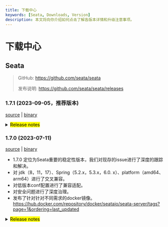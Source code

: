 ```yaml
---
title: 下载中心
keywords: [Seata, Downloads, Version]
description: 本文将向你介绍如何点击了解各版本详情和升级注意事项。
---
```



# 下载中心

## Seata

> GitHub: https://github.com/seata/seata 
> 
> 发布说明: https://github.com/seata/seata/releases

### 1.7.1 (2023-09-05，推荐版本)

[source](https://github.com/seata/seata/archive/v1.7.1.zip) |
[binary](https://github.com/seata/seata/releases/download/v1.7.1/seata-server-1.7.1.zip)


<details>
  <summary><mark>Release notes</mark></summary>


### Seata 1.7.1

Seata 1.7.1 发布

Seata 是一款开源的分布式事务解决方案，提供高性能和简单易用的分布式事务服务。

此版本更新如下：

### feature:
- [[#5803](https://github.com/seata/seata/pull/5803)] docker镜像支持注入JVM参数到容器

### bugfix:
- [[#5749](https://github.com/seata/seata/pull/5749)] 修复在某些情况下，业务sql中主键字段名大小写与表元数据中的不一致，导致回滚失败
- [[#5762](https://github.com/seata/seata/pull/5762)] 修复TableMetaCache的一些字段类型，避免溢出
- [[#5769](https://github.com/seata/seata/pull/5769)] 修复不满足 sofa-rpc 中 setAttachment 方法的参数前缀要求问题
- [[#5814](https://github.com/seata/seata/pull/5814)] 修复druid依赖冲突导致的XA事务开始异常与回滚失败
- [[#5771](https://github.com/seata/seata/pull/5771)] 修复insert executor对关键字未转义的问题
- [[#5819](https://github.com/seata/seata/pull/5814)] 修复oracle alias 解析异常

### optimize:
- [[#5804](https://github.com/seata/seata/pull/5804)] 优化docker镜像的默认时区
- [[#5815](https://github.com/seata/seata/pull/5815)] 支持 Nacos applicationName 属性
- [[#5820](https://github.com/seata/seata/pull/5820)] 统一日志输出目录
- [[#5822](https://github.com/seata/seata/pull/5822)] 升级过时的github actions

### security:
- [[#5728](https://github.com/seata/seata/pull/5728)] 修复Java依赖漏洞
- [[#5766](https://github.com/seata/seata/pull/5766)] 修复序列化漏洞

非常感谢以下 contributors 的代码贡献。若有无意遗漏，请报告。

<!-- 请确保您的 GitHub ID 在以下列表中 -->
- [slievrly](https://github.com/slievrly)
- [capthua](https://github.com/capthua)
- [robynron](https://github.com/robynron)
- [dmego](https://github.com/dmego)
- [xingfudeshi](https://github.com/xingfudeshi)
- [hadoop835](https://github.com/hadoop835)
- [funky-eyes](https://github.com/funky-eyes)
- [DroidEye2ONGU](https://github.com/DroidEye2ONGU)

同时，我们收到了社区反馈的很多有价值的issue和建议，非常感谢大家。

#### 常用链接

- **Seata:** https://github.com/seata/seata
- **Seata-Samples:** https://github.com/seata/seata-samples
- **Release:** https://github.com/seata/seata/releases
- **WebSite:** https://seata.io

</details>

### 1.7.0 (2023-07-11)

[source](https://github.com/seata/seata/archive/v1.7.0.zip) |
[binary](https://github.com/seata/seata/releases/download/v1.7.0/seata-server-1.7.0.zip)
- 1.7.0 定位为Seata重要的稳定性版本，我们对现存的issue进行了深度的跟踪和解决。
- 对 jdk（8，11，17）、Spring（5.2.x，5.3.x，6.0.
  x）、platform（amd64、arm64）进行了交叉兼容。
- 对低版本conf配置进行了兼容适配。
- 对安全问题进行了深度治理。
- 发布了针对针对不同需求的docker镜像。https://hub.docker.com/repository/docker/seataio/seata-server/tags?page=1&ordering=last_updated


<details>
  <summary><mark>Release notes</mark></summary>


### Seata 1.7.0

Seata 1.7.0 发布

Seata 是一款开源的分布式事务解决方案，提供高性能和简单易用的分布式事务服务。

此版本更新如下：

### feature:
- [[#5476](https://github.com/seata/seata/pull/5476)] seata客户端，首次支持 `native-image`
- [[#5495](https://github.com/seata/seata/pull/5495)] 控制台集成Saga状态机设计器
- [[#5668](https://github.com/seata/seata/pull/5668)] 兼容1.4.2及以下版本的file.conf/registry.conf配置

### bugfix:
- [[#5682](https://github.com/seata/seata/pull/5682)] 修复saga模式下replay context丢失startParams问题
- [[#5671](https://github.com/seata/seata/pull/5671)] 修复saga模式下serviceTask入参autoType转化失败问题
- [[#5194](https://github.com/seata/seata/pull/5194)] 修复使用Oracle作为服务端DB存储时的建表失败问题
- [[#5021](https://github.com/seata/seata/pull/5201)] 修复 JDK17 下获取 Spring 原始代理对象失败的问题
- [[#5023](https://github.com/seata/seata/pull/5203)] 修复 `seata-core` 模块传递依赖冲突
- [[#5224](https://github.com/seata/seata/pull/5224)] 修复 oracle初始化脚本索引名重复的问题
- [[#5233](https://github.com/seata/seata/pull/5233)] 修复LoadBalance相关配置不一致的问题
- [[#5266](https://github.com/seata/seata/pull/5265)] 修复控制台全局锁查询接口查到了已释放的锁
- [[#5245](https://github.com/seata/seata/pull/5245)] 修复不完整的distribution模块依赖
- [[#5239](https://github.com/seata/seata/pull/5239)] 修复当使用JDK代理时，`getConfig` 方法获取部分配置时抛出 `ClassCastException` 异常的问题
- [[#5281](https://github.com/seata/seata/pull/5281)] 修复并行rm请求处理时数组索引越界问题
- [[#5288](https://github.com/seata/seata/pull/5288)] 修复AT模式下oracle的主键列自增的问题
- [[#5287](https://github.com/seata/seata/pull/5287)] 修复AT模式下pgsql的主键列自增的问题
- [[#5299](https://github.com/seata/seata/pull/5299)] 修复TC端重试回滚或重试提交超时GlobalSession的删除问题
- [[#5307](https://github.com/seata/seata/pull/5307)] 修复生成update前后镜像sql不对关键字转义的bug
- [[#5311](https://github.com/seata/seata/pull/5311)] 移除基于文件存储恢复时的RollbackRetryTimeout事务
- [[#4734](https://github.com/seata/seata/pull/4734)] 修复AT模式下新增字段产生的字段找不到
- [[#5316](https://github.com/seata/seata/pull/5316)] 修复jdk8 中 G1 参数
- [[#5321](https://github.com/seata/seata/pull/5321)] 修复当TC端回滚返回RollbackFailed时，自定义FailureHandler的方法未执行
- [[#5332](https://github.com/seata/seata/pull/5332)] 修复单元测试中发现的bug
- [[#5145](https://github.com/seata/seata/pull/5145)] 修复saga模式全局事务状态始终为Begin的问题
- [[#5413](https://github.com/seata/seata/pull/5413)] 修复 arm64平台下的JDK和Spring兼容问题
- [[#5415](https://github.com/seata/seata/pull/5415)] 修复客户侧事务提交前超时未执行hook和failureHandler的问题
- [[#5447](https://github.com/seata/seata/pull/5447)] fix oracle xa mode cannnot be used By same database
- [[#5472](https://github.com/seata/seata/pull/5472)] 在RM中使用`@GlobalTransactional`时,如果RM执行失败会抛出`ShouldNeverHappenException`
- [[#5535](https://github.com/seata/seata/pull/5535)] 修复读取logback文件路径错误的问题
- [[#5538](https://github.com/seata/seata/pull/5538)] 修复提交事务时事务已完成不抛出异常问题
- [[#5539](https://github.com/seata/seata/pull/5539)] 修复Oracle 10g where条件包含setDate全表扫描问题
- [[#5540](https://github.com/seata/seata/pull/5540)] 修复 GlobalStatus=9 在DB存储模式无法清除的问题
- [[#5552](https://github.com/seata/seata/pull/5552)] 修复mariadb回滚失败的问题
- [[#5583](https://github.com/seata/seata/pull/5583)] 修复grpc xid 解绑问题
- [[#5602](https://github.com/seata/seata/pull/5602)] 修复participant情况下的重复日志
- [[#5645](https://github.com/seata/seata/pull/5645)] 修复 oracle 插入 undolog 失败问题
- [[#5659](https://github.com/seata/seata/pull/5659)] 修复后镜像查询时增加关键字转义符导致数据库强制开启大小写校验引起的sql异常
- [[#5663](https://github.com/seata/seata/pull/5663)] 修复connectionProxyXA连接复用时timeout为null
- [[#5675](https://github.com/seata/seata/pull/5675)] 修复 xxx.grouplist 和 grouplist.xxx 配置项兼容问题
- [[#5690](https://github.com/seata/seata/pull/5690)] 修复控制台打印 `unauthorized error` 问题
- [[#5711](https://github.com/seata/seata/pull/5711)] 修复取中划线配置项错误问题

### optimize:
- [[#5208](https://github.com/seata/seata/pull/5208)] 优化多次重复获取Throwable#getCause问题
- [[#5212](https://github.com/seata/seata/pull/5212)] 优化不合理的日志信息级别
- [[#5237](https://github.com/seata/seata/pull/5237)] 优化异常日志打印(EnhancedServiceLoader.loadFile#cahtch)
- [[#5089](https://github.com/seata/seata/pull/5089)] 优化 TCC fence log 清理定时任务的 delay 参数值检查
- [[#5243](https://github.com/seata/seata/pull/5243)] 升级 kryo 5.4.0 优化对jdk17的兼容性
- [[#5153](https://github.com/seata/seata/pull/5153)] 只允许AT去尝试跨RM获取channel
- [[#5177](https://github.com/seata/seata/pull/5177)] 如果 `server.session.enable-branch-async-remove` 为真，异步删除分支，同步解锁。
- [[#5273](https://github.com/seata/seata/pull/5273)] 优化`protobuf-maven-plugin`插件的编译配置，解决高版本的命令行过长问题
- [[#5303](https://github.com/seata/seata/pull/5303)] 移除启动脚本的-Xmn参数
- [[#5325](https://github.com/seata/seata/pull/5325)] 添加配置中心、注册中心类型以及存储模式日志信息
- [[#5315](https://github.com/seata/seata/pull/5315)] 优化SPI加载日志
- [[#5323](https://github.com/seata/seata/pull/5323)] 为全局事务超时日志添加时间信息
- [[#5414](https://github.com/seata/seata/pull/5414)] 优化事务失败处理 handler
- [[#5537](https://github.com/seata/seata/pull/5537)] 优化客户侧事务日志
- [[#5541](https://github.com/seata/seata/pull/5541)] 优化Server日志输出
- [[#5548](https://github.com/seata/seata/pull/5548)] 优化 gpg key 和 发布流水线
- [[#5638](https://github.com/seata/seata/pull/5638)] 优化server端事务隔离级别为读已提交
- [[#5646](https://github.com/seata/seata/pull/5646)] 重构 ColumnUtils 和 EscapeHandler
- [[#5648](https://github.com/seata/seata/pull/5648)] 优化Server日志输出
- [[#5647](https://github.com/seata/seata/pull/5647)] 支持表和列元数据大小写敏感设置
- [[#5678](https://github.com/seata/seata/pull/5678)] 优化大小写转义符
- [[#5684](https://github.com/seata/seata/pull/5684)] 优化 CodeQL, skywalking-eyes 和 checkout 等 actions
- [[#5700](https://github.com/seata/seata/pull/5700)] 优化分布式锁竞争日志

### security:
- [[#5172](https://github.com/seata/seata/pull/5172)] 修复一些安全漏洞的版本
- [[#5683](https://github.com/seata/seata/pull/5683)] 增加Hessian 序列化黑白名单
- [[#5696](https://github.com/seata/seata/pull/5696)] 修复若干Node.js依赖安全漏洞

### test:
- [[#5380](https://github.com/seata/seata/pull/5380)] 修复 UpdateExecutorTest 单测失败问题
- [[#5382](https://github.com/seata/seata/pull/5382)] 修复多Spring版本测试失败

非常感谢以下 contributors 的代码贡献。若有无意遗漏，请报告。

<!-- 请确保您的 GitHub ID 在以下列表中 -->
- [slievrly](https://github.com/slievrly)
- [xssdpgy](https://github.com/xssdpgy)
- [albumenj](https://github.com/albumenj)
- [PeppaO](https://github.com/PeppaO)
- [yuruixin](https://github.com/yuruixin)
- [dmego](https://github.com/dmego)
- [CrazyLionLi](https://github.com/JavaLionLi)
- [xingfudeshi](https://github.com/xingfudeshi)
- [Bughue](https://github.com/Bughue)
- [pengten](https://github.com/pengten)
- [wangliang181230](https://github.com/wangliang181230)
- [GoodBoyCoder](https://github.com/GoodBoyCoder)
- [funky-eyes](https://github.com/funky-eyes)
- [isharpever](https://github.com/isharpever)
- [ZhangShiYeChina](https://github.com/ZhangShiYeChina)
- [mxsm](https://github.com/mxsm)
- [l81893521](https://github.com/l81893521)
- [liuqiufeng](https://github.com/liuqiufeng)
- [yixia](https://github.com/wt-better)
- [jumtp](https://github.com/jumtp)


同时，我们收到了社区反馈的很多有价值的issue和建议，非常感谢大家。

#### 常用链接

- **Seata:** https://github.com/seata/seata
- **Seata-Samples:** https://github.com/seata/seata-samples
- **Release:** https://github.com/seata/seata/releases
- **WebSite:** https://seata.io

</details>
